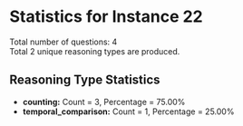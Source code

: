 # Statistics for Instance 22<br/>
Total number of questions: 4<br/>
Total 2 unique reasoning types are produced.<br/>
## Reasoning Type Statistics<br/>
- **counting:** Count = 3, Percentage = 75.00%<br/>
- **temporal_comparison:** Count = 1, Percentage = 25.00%<br/>
